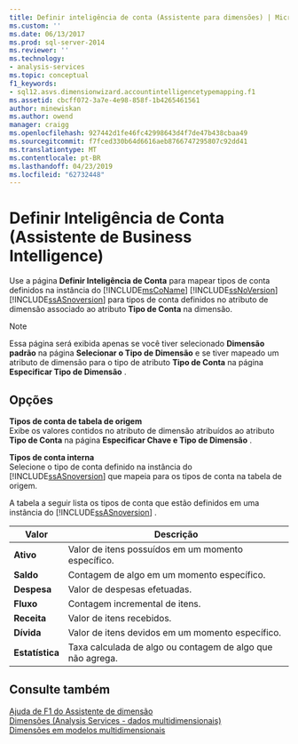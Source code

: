```yaml
---
title: Definir inteligência de conta (Assistente para dimensões) | Microsoft Docs
ms.custom: ''
ms.date: 06/13/2017
ms.prod: sql-server-2014
ms.reviewer: ''
ms.technology:
- analysis-services
ms.topic: conceptual
f1_keywords:
- sql12.asvs.dimensionwizard.accountintelligencetypemapping.f1
ms.assetid: cbcff072-3a7e-4e98-858f-1b4265461561
author: minewiskan
ms.author: owend
manager: craigg
ms.openlocfilehash: 927442d1fe46fc42998643d4f7de47b438cbaa49
ms.sourcegitcommit: f7fced330b64d6616aeb8766747295807c92dd41
ms.translationtype: MT
ms.contentlocale: pt-BR
ms.lasthandoff: 04/23/2019
ms.locfileid: "62732448"
---
```

# <a name="define-account-intelligence-dimension-wizard"></a>Definir Inteligência de Conta (Assistente de Business Intelligence)
  Use a página **Definir Inteligência de Conta** para mapear tipos de conta definidos na instância do [!INCLUDE[msCoName](../includes/msconame-md.md)] [!INCLUDE[ssNoVersion](../includes/ssnoversion-md.md)] [!INCLUDE[ssASnoversion](../includes/ssasnoversion-md.md)] para tipos de conta definidos no atributo de dimensão associado ao atributo **Tipo de Conta** na dimensão.  
  
> [!NOTE]  
>  Essa página será exibida apenas se você tiver selecionado **Dimensão padrão** na página **Selecionar o Tipo de Dimensão** e se tiver mapeado um atributo de dimensão para o tipo de atributo **Tipo de Conta** na página **Especificar Tipo de Dimensão** .  
  
## <a name="options"></a>Opções  
 **Tipos de conta de tabela de origem**  
 Exibe os valores contidos no atributo de dimensão atribuídos ao atributo **Tipo de Conta** na página **Especificar Chave e Tipo de Dimensão** .  
  
 **Tipos de conta interna**  
 Selecione o tipo de conta definido na instância do [!INCLUDE[ssASnoversion](../includes/ssasnoversion-md.md)] que mapeia para os tipos de conta na tabela de origem.  
  
 A tabela a seguir lista os tipos de conta que estão definidos em uma instância do [!INCLUDE[ssASnoversion](../includes/ssasnoversion-md.md)] .  
  
|Valor|Descrição|  
|-----------|-----------------|  
|**Ativo**|Valor de itens possuídos em um momento específico.|  
|**Saldo**|Contagem de algo em um momento específico.|  
|**Despesa**|Valor de despesas efetuadas.|  
|**Fluxo**|Contagem incremental de itens.|  
|**Receita**|Valor de itens recebidos.|  
|**Dívida**|Valor de itens devidos em um momento específico.|  
|**Estatística**|Taxa calculada de algo ou contagem de algo que não agrega.|  
  
## <a name="see-also"></a>Consulte também  
 [Ajuda de F1 do Assistente de dimensão](dimension-wizard-f1-help.md)   
 [Dimensões &#40;Analysis Services - dados multidimensionais&#41;](multidimensional-models-olap-logical-dimension-objects/dimensions-analysis-services-multidimensional-data.md)   
 [Dimensões em modelos multidimensionais](multidimensional-models/dimensions-in-multidimensional-models.md)  
  
  
